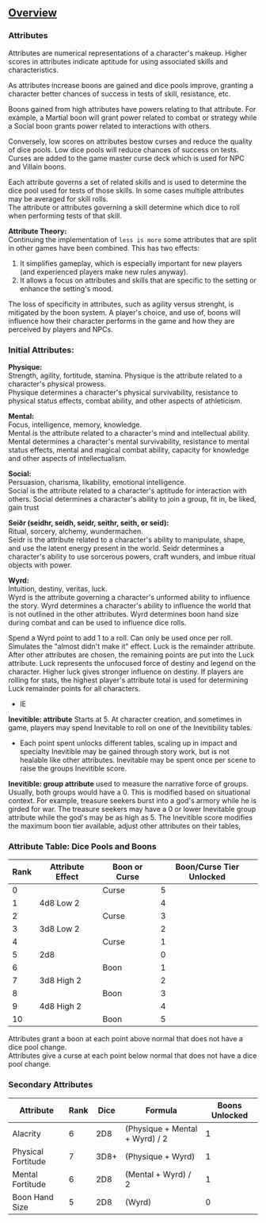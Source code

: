 ## [Overview](https://github.com/Kibrael/RPG/blob/master/python/overview.md)

### Attributes

Attributes are numerical representations of a character's makeup. Higher scores in attributes indicate aptitude for using associated skills and characteristics.

As attributes increase boons are gained and dice pools improve, granting a character better chances of success in tests of skill, resistance, etc.

Boons gained from high attributes have powers relating to that attribute. 
For example, a Martial boon will grant power related to combat or strategy while a Social boon grants power related to interactions with others.

Conversely, low scores on attributes bestow curses and reduce the quality of dice pools. 
Low dice pools will reduce chances of success on tests. Curses are added to the game master curse deck which is used for NPC and Villain boons.


Each attribute governs a set of related skills and is used to determine the dice pool used for tests of those skills. 
In some cases multiple attributes may be averaged for skill rolls.  
The attribute or attributes governing a skill determine which dice to roll when performing tests of that skill.


**Attribute Theory:**  
Continuing the implementation of `less is more` some attributes that are split in other games have been combined. 
This has two effects:
1) It simplifies gameplay, which is especially important for new players (and experienced players make new rules anyway).
2) It allows a focus on attributes and skills that are specific to the setting or enhance the setting's mood.

The loss of specificity in attributes, such as agility versus strenght, is mitigated by the boon system. 
A player's choice, and use of, boons will influence how their character performs in the game and how they are perceived by players and NPCs.


### Initial Attributes:

**Physique:**   
Strength, agility, fortitude, stamina. 
Physique is the attribute related to a character's physical prowess.  
Physique determines a character's physical survivability, resistance to physical status effects, combat ability, and other aspects of athleticism.  

**Mental:**  
Focus, intelligence, memory, knowledge.  
Mental is the attribute related to a character's mind and intellectual ability.
Mental determines a character's mental survivability, resistance to mental status effects, mental and magical combat ability, capacity for knowledge  
and other aspects of intellectualism.

**Social:**  
Persuasion, charisma, likability, emotional intelligence.  
Social is the attribute related to a character's aptitude for interaction with others.
Social determines a character's ability to join a group, fit in, be liked, gain trust

**Seiðr (seidhr, seidh, seidr, seithr, seith, or seid):**  
Ritual, sorcery, alchemy, wundermachen.  
Seidr is the attribute related to a character's ability to manipulate, shape, and use the latent energy present in the world.
Seidr determines a character's ability to use sorcerous powers, craft wunders, and imbue ritual objects with power.

**Wyrd:**  
Intuition, destiny, veritas, luck.  
Wyrd is the attribute governing a character's unformed ability to influence the story.
Wyrd determines a character's ability to influence the world that is not outlined in the other attributes.
Wyrd determines boon hand size during combat and can be used to influence dice rolls.

Spend a Wyrd point to add 1 to a roll. Can only be used once per roll. Simulates the "almost didn't make it" effect.
Luck is the remainder attribute. After other attributes are chosen, the remaining points are put into the Luck attribute.
Luck represents the unfocused force of destiny and legend on the character. Higher luck gives stronger influence on destiny.
If players are rolling for stats, the highest player's attribute total is used for determining Luck remainder points for all characters.
- IE 


**Inevitible: attribute**
Starts at 5. At character creation, and sometimes in game, players may spend Inevitable to roll on one of the Inevitibility tables.
- Each point spent unlocks different tables, scaling up in impact and specialty
Inevitible may be gained through story work, but is not healable like other attributes.
Inevitable may be spent once per scene to raise the groups Inevitible score.

**Inevitible: group attribute**
used to measure the narrative force of groups. Usually, both groups would have a 0. 
This is modified based on situational context. For example, treasure seekers burst into a god's armory while he is girded for war. 
The treasure seekers may have a 0 or lower Inevitable group attribute while the god's may be as high as 5. 
The Inevitible score modifies the maximum boon tier available, adjust other attributes on their tables,  

### Attribute Table: Dice Pools and Boons

|Rank|Attribute Effect|Boon or Curse|Boon/Curse Tier Unlocked|
|----|----------------|-------------|----|
|0||Curse|5|
|1|4d8 Low 2||4|
|2||Curse|3|
|3|3d8 Low 2||2|
|4||Curse|1|
|5|2d8||0|
|6||Boon|1|
|7|3d8 High 2||2|
|8||Boon|3|
|9|4d8 High 2||4|
|10||Boon|5|

Attributes grant a boon at each point above normal that does not have a dice pool change.  
Attributes give a curse at each point below normal that does not have a dice pool change.  

### Secondary Attributes

|Attribute|Rank|Dice|Formula|Boons Unlocked|
|---------|----|----|-------|--------------|
|Alacrity|6|2D8|(Physique + Mental + Wyrd) / 2|1|
|Physical Fortitude|7|3D8+|(Physique + Wyrd)|1|
|Mental Fortitude|6|2D8|(Mental + Wyrd) / 2|1|
|Boon Hand Size|5|2D8|(Wyrd)|0|

